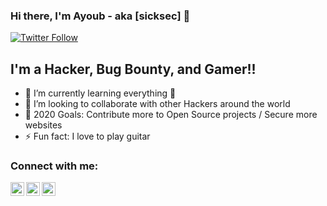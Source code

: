 ### Hi there, I'm Ayoub - aka [sicksec] 👋

[![Twitter Follow](https://img.shields.io/twitter/follow/OriginalSicksec?color=1DA1F2&logo=twitter&style=for-the-badge)](https://twitter.com/intent/follow?screen_name=OriginalSicksec)

## I'm a Hacker, Bug Bounty, and Gamer!!

- 🌱 I’m currently learning everything 🤣
- 👯 I’m looking to collaborate with other Hackers around the world
- 🥅 2020 Goals: Contribute more to Open Source projects / Secure more websites
- ⚡ Fun fact: I love to play guitar


### Connect with me:

[<img align="left" alt="codeSTACKr | Twitter" width="22px" src="https://cdn.jsdelivr.net/npm/simple-icons@v3/icons/twitter.svg" />][twitter]
[<img align="left" alt="codeSTACKr | LinkedIn" width="22px" src="https://cdn.jsdelivr.net/npm/simple-icons@v3/icons/linkedin.svg" />][linkedin]
[<img align="left" alt="codeSTACKr | Instagram" width="22px" src="https://cdn.jsdelivr.net/npm/simple-icons@v3/icons/instagram.svg" />][instagram]


[twitter]: https://twitter.com/OriginalSicksec
[instagram]: https://instagram.com/ayoub.elaich
[linkedin]: https://linkedin.com/in/https://www.linkedin.com/in/ayoub-el-5b8676168/

<br/>